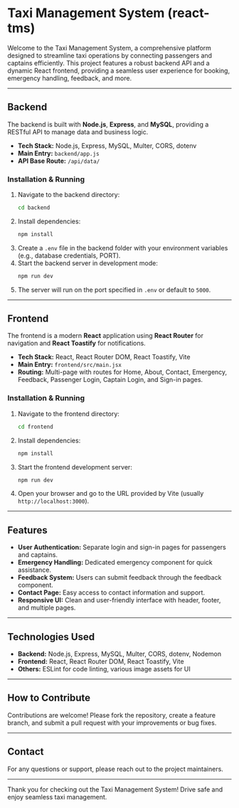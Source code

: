 # Taxi Management System (react-tms)

Welcome to the Taxi Management System, a comprehensive platform designed to streamline taxi operations by connecting passengers and captains efficiently. This project features a robust backend API and a dynamic React frontend, providing a seamless user experience for booking, emergency handling, feedback, and more.

---

## Backend

The backend is built with **Node.js**, **Express**, and **MySQL**, providing a RESTful API to manage data and business logic.

- **Tech Stack:** Node.js, Express, MySQL, Multer, CORS, dotenv
- **Main Entry:** `backend/app.js`
- **API Base Route:** `/api/data/`

### Installation & Running

1. Navigate to the backend directory:
   ```bash
   cd backend
   ```
2. Install dependencies:
   ```bash
   npm install
   ```
3. Create a `.env` file in the backend folder with your environment variables (e.g., database credentials, PORT).
4. Start the backend server in development mode:
   ```bash
   npm run dev
   ```
5. The server will run on the port specified in `.env` or default to `5000`.

---

## Frontend

The frontend is a modern **React** application using **React Router** for navigation and **React Toastify** for notifications.

- **Tech Stack:** React, React Router DOM, React Toastify, Vite
- **Main Entry:** `frontend/src/main.jsx`
- **Routing:** Multi-page with routes for Home, About, Contact, Emergency, Feedback, Passenger Login, Captain Login, and Sign-in pages.

### Installation & Running

1. Navigate to the frontend directory:
   ```bash
   cd frontend
   ```
2. Install dependencies:
   ```bash
   npm install
   ```
3. Start the frontend development server:
   ```bash
   npm run dev
   ```
4. Open your browser and go to the URL provided by Vite (usually `http://localhost:3000`).

---

## Features

- **User Authentication:** Separate login and sign-in pages for passengers and captains.
- **Emergency Handling:** Dedicated emergency component for quick assistance.
- **Feedback System:** Users can submit feedback through the feedback component.
- **Contact Page:** Easy access to contact information and support.
- **Responsive UI:** Clean and user-friendly interface with header, footer, and multiple pages.

---

## Technologies Used

- **Backend:** Node.js, Express, MySQL, Multer, CORS, dotenv, Nodemon
- **Frontend:** React, React Router DOM, React Toastify, Vite
- **Others:** ESLint for code linting, various image assets for UI

---

## How to Contribute

Contributions are welcome! Please fork the repository, create a feature branch, and submit a pull request with your improvements or bug fixes.

---

## Contact

For any questions or support, please reach out to the project maintainers.

---

Thank you for checking out the Taxi Management System! Drive safe and enjoy seamless taxi management.
